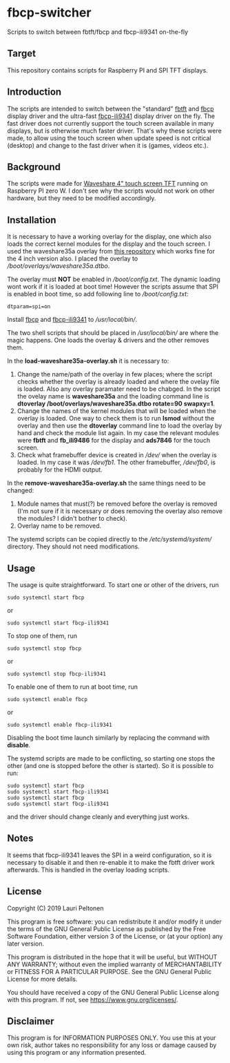 # fbcp-switcher
Scripts to switch between fbtft/fbcp and fbcp-ili9341 on-the-fly

## Target
This repository contains scripts for Raspberry PI and SPI TFT displays.

## Introduction
The scripts are intended to switch between the "standard" [fbtft](https://github.com/notro/fbtft) and [fbcp](https://github.com/tasanakorn/rpi-fbcp) display driver and the ultra-fast [fbcp-ili9341](https://github.com/juj/fbcp-ili9341) display driver on the fly. The fast driver does not currently support the touch screen available in many displays, but is otherwise much faster driver. That's why these scripts were made, to allow using the touch screen when update speed is not critical (desktop) and change to the fast driver when it is (games, videos etc.).

## Background
The scripts were made for [Waveshare 4" touch screen TFT](https://www.waveshare.com/wiki/4inch_RPi_LCD_(A)) running on Raspberry PI zero W. I don't see why the scripts would not work on other hardware, but they need to be modified accordingly.

## Installation
It is necessary to have a working overlay for the display, one which also loads the correct kernel modules for the display and the touch screen. I used the waveshare35a overlay from [this repository](https://github.com/swkim01/waveshare-dtoverlays) which works fine for the 4 inch version also. I placed the overlay to */boot/overlays/waveshare35a.dtbo*.

The overlay must **NOT** be enabled in */boot/config.txt*. The dynamic loading wont work if it is loaded at boot time! However the scripts assume that SPI is enabled in boot time, so add following line to */boot/config.txt*:
```
dtparam=spi=on
```

Install [fbcp](https://github.com/tasanakorn/rpi-fbcp) and [fbcp-ili9341](https://github.com/juj/fbcp-ili9341) to */usr/local/bin/*.

The two shell scripts that should be placed in */usr/local/bin/* are where the magic happens. One loads the overlay & drivers and the other removes them. 

In the **load-waveshare35a-overlay.sh** it is necessary to:
1. Change the name/path of the overlay in few places; where the script checks whether the overlay is already loaded and where the ovelay file is loaded. Also any overlay paramater need to be chabged. In the script the ovelay name is **waveshare35a** and the loading command line is **dtoverlay /boot/overlays/waveshare35a.dtbo rotate=90 swapxy=1**.
2. Change the names of the kernel modules that will be loaded when the overlay is loaded. One way to check them is to run **lsmod** without the overlay and then use the **dtoverlay** command line to load the overlay by hand and check the module list again. In my case the relevant modules were **fbtft** and **fb_ili9486** for the display and **ads7846** for the touch screen.
3. Check what framebuffer device is created in */dev/* when the overlay is loaded. In my case it was */dev/fb1*. The other framebuffer, */dev/fb0*, is probably for the HDMI output.

In the **remove-waveshare35a-overlay.sh** the same things need to be changed:
1. Module names that must(?) be removed before the overlay is removed (I'm not sure if it is necessary or does removing the overlay also remove the modules? I didn't bother to check).
2. Overlay name to be removed.

The systemd scripts can be copied directly to the */etc/systemd/system/* directory. They should not need modifications.

## Usage
The usage is quite straightforward. To start one or other of the drivers, run
```
sudo systemctl start fbcp
```
or
```
sudo systemctl start fbcp-ili9341
```

To stop one of them, run
```
sudo systemctl stop fbcp
```
or
```
sudo systemctl stop fbcp-ili9341
```

To enable one of them to run at boot time, run
```
sudo systemctl enable fbcp
```
or
```
sudo systemctl enable fbcp-ili9341
```

Disabling the boot time launch similarly by replacing the command with **disable**.

The systemd scripts are made to be conflicting, so starting one stops the other (and one is stopped before the other is started). So it is possible to run:
```
sudo systemctl start fbcp
sudo systemctl start fbcp-ili9341
sudo systemctl start fbcp
sudo systemctl start fbcp-ili9341
```
and the driver should change cleanly and everything just works.

## Notes
It seems that fbcp-ili9341 leaves the SPI in a weird configuration, so it is necessary to disable it and then re-enable it to make the fbtft driver work afterwards. This is handled in the overlay loading scripts.

## License
Copyright (C) 2019 Lauri Peltonen

This program is free software: you can redistribute it and/or modify it under the terms of the GNU General Public License as published by the Free Software Foundation, either version 3 of the License, or (at your option) any later version.

This program is distributed in the hope that it will be useful, but WITHOUT ANY WARRANTY; without even the implied warranty of MERCHANTABILITY or FITNESS FOR A PARTICULAR PURPOSE. See the GNU General Public License for more details.

You should have received a copy of the GNU General Public License along with this program. If not, see https://www.gnu.org/licenses/.

## Disclaimer
This program is for INFORMATION PURPOSES ONLY. You use this at your own risk, author takes no responsibility for any loss or damage caused by using this program or any information presented.
